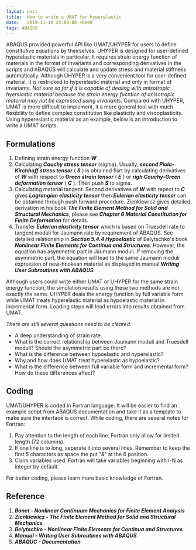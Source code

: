 ```yaml
---
layout: post
title:  How to write a UMAT for hyperelastic
date:   2019-11-10 22:00:00 +0800
tags: ABAQUS
---
```

ABAQUS provided powerful API like UMAT/UHYPER for users to define constitutive equations by theirselves.
UHYPER is designed for user-defined hyperelastic materials in particular.
It requires strain energy function of materials in the format of invariants and corresponding derivatives in the scripts and ABAQUS will calculate and update stress and material stiffness automatically.
Although UHYPER is a very convenient tool for user-defined material, it is restricked to hyperelastic material and only in format of invariants.
_Not sure so far if it is capable of dealing with anisotropic hyerslastic material because the strain energy fucntion of anisotropic material may not be expressed using invariants_.
Compared with UHYPER, UMAT is more difficult to implement, it a more general tool with much flexibility to define complex constitution like plasticity and viscoplasticity.
Using hypereslastic material as an example, below is an introduction to write a UMAT scripts.

## Formulations
1. Defining strain energy function ___W___
2. Calculating ___Cauchy stress tensor___ (sigma). Usually, ___second Piola-Kirchhoff stress tensor___ ( ___S___ ) is obtained fisrt by calculating derivatives of ___W___ with respect to ___Green strain tensor___ ( ___E___ ) or ___righ Cauchy-Green deformation tensor___ ( ___C___ ). Then push ___S___ to sigma.
3. Calculating material tangent. Second derivatives of ___W___ with repect to ___C___ gives ___Lagrangian elasticity tensor___ then ___Eulerian elasticity tensor___ can be obtained through push forward procedure. Zienkiewicz gives detailed derivation in his book ___The Finite Element Method for Solid and Structural Mechanics___, please see ___Chapter 6 Material Constitution for Finite Deformation___ for details.
4. Transfer ___Eulerian elasticity tensor___ which is based on Truesdell rate to tangent moduli for Jaumann rate by requirement of ABAQUS.
See detailed relationship in ___Section 5.4.4 Hypoelastic___ of Belytschko's book ___Nonlinear Finite Elements for Continua and Structures___.
However, the equation has asymmetric part in Jaumann moduli.
If removing the asymmetric part, the equation will lead to the same Jaumann moduli expression of new-hookean material as displayed in manual ___Writing User Subroutines with ABAQUS___.

Although users could write either UMAT or UHYPER for the same strain energy function, the simulation results using these two methods are not exactly the same.
UHYPER deals the energy function by full variable form while UMAT treats hyperelastic material as hypoelastic material in incremental form.
Loading steps will lead errors into results obtained from UMAT.

_There are still several questions need to be cleared._
- A deep understanding of strain rate.
- What is the correct relationship between Jaumann moduli and Truesdell moduli? Should the asymmetric part be there?
- What is the difference between hypoelastic and hyperelastic?
- Why and how does UMAT treat hyperelastic as hypoelastic?
- What is the difference between full variable form and incremental form? How do these differences affect?


## Coding
UMAT/UHYPER is coded in Fortran language.
It will be easier to find an example script from ABAQUS documentation and take it as a template to make sure the interface is correct.
While coding, there are several notes for Fortran:
1. Pay attention to the length of each line. Fortran only allow for limited length (72 columns).
2. If one line is to long, seperate it into several lines.
Remember to keep the first 5 characters as space the put "&" at the 6 position.
3. Claim variables used.
Fortran will take variables beginning with I-N as integer by default.

For better coding, please learn more basic knowledge of Fortran.


## Reference
1. ___Bonet - Nonlinear Continuum Mechanics for Finite Element Analysis___
2. ___Zienkiewicz - The Finite Element Method for Solid and Structural Mechanics___
3. ___Belytschko - Nonlinear Finite Elements for Continua and Structures___
4. ___Manual - Writing User Subroutines with ABAQUS___
5. ___ABAQUC - Documentation___
